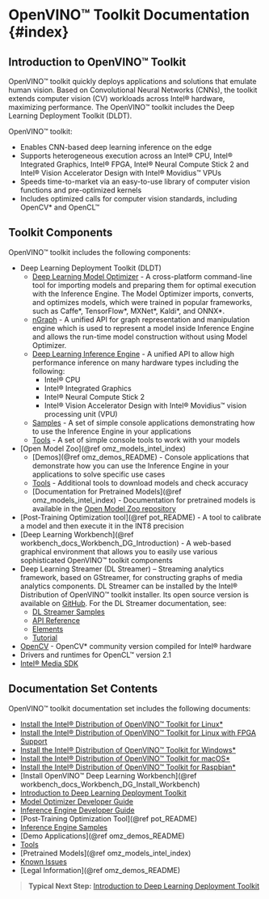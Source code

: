 # OpenVINO™ Toolkit Documentation {#index}

## Introduction to OpenVINO™ Toolkit

OpenVINO™ toolkit quickly deploys applications and solutions that emulate human vision. Based on Convolutional Neural Networks (CNNs), the toolkit extends computer vision (CV) workloads across Intel® hardware, maximizing performance. The OpenVINO™ toolkit includes the Deep Learning Deployment Toolkit (DLDT).

OpenVINO™ toolkit:

- Enables CNN-based deep learning inference on the edge
- Supports heterogeneous execution across an Intel® CPU, Intel® Integrated Graphics, Intel® FPGA,  Intel® Neural Compute Stick 2 and Intel® Vision Accelerator Design with Intel® Movidius™ VPUs
- Speeds time-to-market via an easy-to-use library of computer vision functions and pre-optimized kernels
- Includes optimized calls for computer vision standards, including OpenCV\* and OpenCL™

## Toolkit Components 

OpenVINO™ toolkit includes the following components:

- Deep Learning Deployment Toolkit (DLDT)
    - [Deep Learning Model Optimizer](MO_DG/Deep_Learning_Model_Optimizer_DevGuide.md) - A cross-platform command-line tool for importing models and
    preparing them for optimal execution with the Inference Engine. The Model Optimizer imports, converts, and optimizes models, which were trained in popular frameworks, such as Caffe*,
    TensorFlow*, MXNet*, Kaldi*, and ONNX*.
    - [nGraph](nGraph_DG/nGraph_dg.md) - A unified API for graph representation and manipulation engine which is used to represent a model inside Inference Engine and allows the run-time model construction without using Model Optimizer.
    - [Deep Learning Inference Engine](IE_DG/inference_engine_intro.md) - A unified API to allow high performance inference on many hardware types
    including the following:  
        - Intel® CPU
        - Intel® Integrated Graphics
        - Intel® Neural Compute Stick 2 
        - Intel® Vision Accelerator Design with Intel® Movidius™ vision processing unit (VPU)
    - [Samples](IE_DG/Samples_Overview.md) - A set of simple console applications demonstrating how to use the Inference Engine in your applications
    - [Tools](IE_DG/Tools_Overview.md) - A set of simple console tools to work with your models
- [Open Model Zoo](@ref omz_models_intel_index)     
    - [Demos](@ref omz_demos_README) - Console applications that demonstrate how you can use the Inference Engine in your applications to solve specific use cases
    - [Tools](IE_DG/Tools_Overview.md) - Additional tools to download models and check accuracy
    - [Documentation for Pretrained Models](@ref omz_models_intel_index) - Documentation for pretrained models is available in the [Open Model Zoo repository](https://github.com/opencv/open_model_zoo)
- [Post-Training Optimization tool](@ref pot_README) - A tool to calibrate a model and then execute it in the INT8 precision
- [Deep Learning Workbench](@ref workbench_docs_Workbench_DG_Introduction) -  A web-based graphical environment that allows you to easily use various sophisticated OpenVINO™ toolkit components
- Deep Learning Streamer (DL Streamer) – Streaming analytics framework, based on GStreamer, for constructing graphs of media analytics components. DL Streamer can be installed by the Intel® Distribution of OpenVINO™ toolkit installer. Its open source version is available on [GitHub](https://github.com/opencv/gst-video-analytics). For the DL Streamer documentation, see:
    - [DL Streamer Samples](IE_DG/Tools_Overview.md)
    - [API Reference](https://opencv.github.io/gst-video-analytics/)
    - [Elements](https://github.com/opencv/gst-video-analytics/wiki/Elements)
    - [Tutorial](https://github.com/opencv/gst-video-analytics/wiki/DL%20Streamer%20Tutorial)
- [OpenCV](https://docs.opencv.org/master/) - OpenCV* community version compiled for Intel® hardware
- Drivers and runtimes for OpenCL™ version 2.1
- [Intel® Media SDK](https://software.intel.com/en-us/media-sdk)

## Documentation Set Contents

OpenVINO™ toolkit documentation set includes the following documents:

- [Install the Intel® Distribution of OpenVINO™ Toolkit for Linux*](install_guides/installing-openvino-linux.md)
- [Install the Intel® Distribution of OpenVINO™ Toolkit for Linux with FPGA Support](install_guides/installing-openvino-linux-fpga.md)
- [Install the Intel® Distribution of OpenVINO™ Toolkit for Windows*](install_guides/installing-openvino-windows.md)
- [Install the Intel® Distribution of OpenVINO™ Toolkit for macOS*](install_guides/installing-openvino-macos.md)
- [Install the Intel® Distribution of OpenVINO™ Toolkit for Raspbian*](install_guides/installing-openvino-raspbian.md)
- [Install OpenVINO™ Deep Learning Workbench](@ref workbench_docs_Workbench_DG_Install_Workbench)
- [Introduction to Deep Learning Deployment Toolkit](IE_DG/Introduction.md)
- [Model Optimizer Developer Guide](MO_DG/Deep_Learning_Model_Optimizer_DevGuide.md)
- [Inference Engine Developer Guide](IE_DG/Deep_Learning_Inference_Engine_DevGuide.md)
- [Post-Training Optimization Tool](@ref pot_README)
- [Inference Engine Samples](IE_DG/Samples_Overview.md)
- [Demo Applications](@ref omz_demos_README)
- [Tools](IE_DG/Tools_Overview.md)
- [Pretrained Models](@ref omz_models_intel_index)
- [Known Issues](IE_DG/Known_Issues_Limitations.md)
- [Legal Information](@ref omz_demos_README)

> **Typical Next Step:** [Introduction to Deep Learning Deployment Toolkit](IE_DG/Introduction.md)
